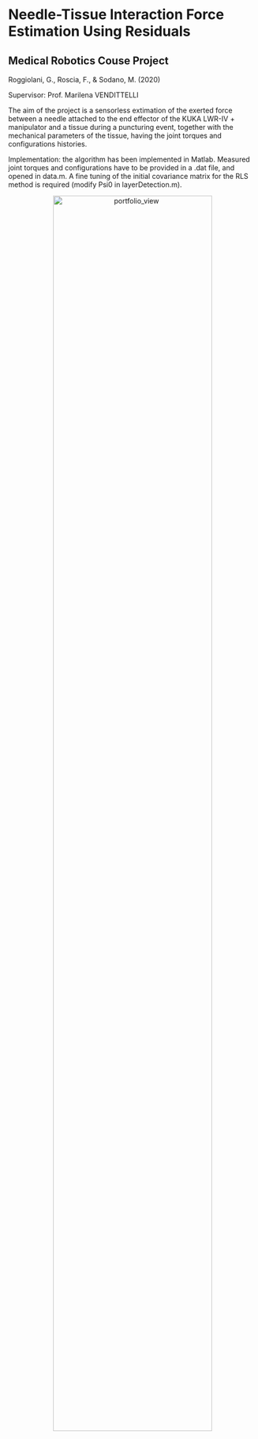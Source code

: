 # Needle-Tissue Interaction Force Estimation Using Residuals
## Medical Robotics Couse Project
Roggiolani, G., Roscia, F., & Sodano, M. (2020)

Supervisor: Prof. Marilena VENDITTELLI


The aim of the project is a sensorless extimation of the exerted force between a needle attached to the end effector of the KUKA LWR-IV + manipulator and a tissue during a puncturing event, together with the mechanical parameters of the tissue, having the joint torques and configurations histories. 


Implementation: the algorithm has been implemented in Matlab. Measured joint torques and configurations have to be provided in a .dat file, and opened in data.m. A fine tuning of the initial covariance matrix for the RLS method is required (modify Psi0 in layerDetection.m).


<p align="center">
	<img width="80%" height="80%" alt="portfolio_view" src="https://user-images.githubusercontent.com/62264717/83292181-f2bac600-a1e9-11ea-80f6-b56af0c4b36a.png">
</p>


